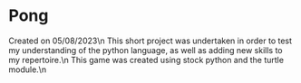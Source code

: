 # Pong
Created on 05/08/2023\n
This short project was undertaken in order to test my understanding of the python language, as well as adding new skills to my repertoire.\n
This game was created using stock python and the turtle module.\n
